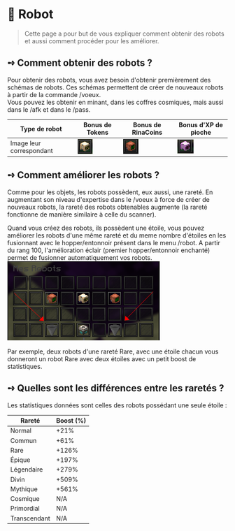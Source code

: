 # 🤖 Robot
> Cette page a pour but de vous expliquer comment obtenir des robots et aussi comment procéder pour les améliorer.

## **➺** Comment obtenir des robots ?
Pour obtenir des robots, vous avez besoin d'obtenir premièrement des schémas de robots. Ces schémas permettent de créer de nouveaux robots à partir de la commande /voeux.  
Vous pouvez les obtenir en minant, dans les coffres cosmiques, mais aussi dans le /afk et dans le /pass.  

| Type de robot            | Bonus de Tokens                          | Bonus de RinaCoins                      | Bonus d'XP de pioche                     |
|--------------------------|------------------------------------------|-----------------------------------------|------------------------------------------|
| Image leur correspondant | ![Robot Tokens](../ressources/robots/robot_token.PNG) | ![Robot RinaCoins](../ressources/robots/robot_rc.PNG) | ![Robot XP de pioche](../ressources/robots/robot_xp.PNG) |

## **➺** Comment améliorer les robots ?
Comme pour les objets, les robots possèdent, eux aussi, une rareté. En augmentant son niveau d'expertise dans le /voeux à force de créer de nouveaux robots, la rareté des robots obtenables augmente (la rareté fonctionne de manière similaire à celle du scanner).  

Quand vous créez des robots, ils possèdent une étoile, vous pouvez améliorer les robots d'une même rareté et du meme nombre d'étoiles en les fusionnant avec le hopper/entonnoir présent dans le menu /robot. A partir du rang 100, l'amélioration éclair (premier hopper/entonnoir enchanté) permet de fusionner automatiquement vos robots.  
![img.png](../ressources/robots/robot_menu.PNG)

Par exemple, deux robots d'une rareté Rare, avec une étoile chacun vous donneront un robot Rare avec deux étoiles avec un petit boost de statistiques.

## **➺** Quelles sont les différences entre les raretés ?
Les statistiques données sont celles des robots possédant une seule étoile :

| Rareté       | Boost (%) |
|--------------|-----------|
| Normal       | +21%      |
| Commun       | +61%      |
| Rare         | +126%     |
| Épique       | +197%     |
| Légendaire   | +279%     |
| Divin        | +509%     |
| Mythique     | +561%     |
| Cosmique     | N/A       |
| Primordial   | N/A       |
| Transcendant | N/A       |
